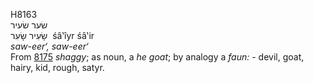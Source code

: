 <body>
  <p>H8163<br>  שׂער    שׂעיר  <br> שָׂעִיר  שָׂעִר  ‎  śâ‛ı̂yr  śâ‛ir  <br><i>saw-eer‘,</i> <i>saw-eer‘ </i><br>From <a href="h8175.htm">8175</a>  <i>shaggy</i>; as noun, a <i>he</i> <i>goat</i>; by analogy a <i>faun: - </i>devil, goat, hairy, kid, rough, satyr.<br></p>
 </body>